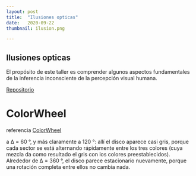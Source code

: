```yaml
---
layout: post
title:  "Ilusiones opticas"
date:   2020-09-22
thumbnail: ilusion.png

---
```


## Ilusiones opticas

El propósito de este taller es comprender algunos aspectos fundamentales de la inferencia inconsciente de la percepción visual humana.



<a href="https://github.com/visualcomputingcoders/visualcomputingcoders/blob/master/_projects/ilusiones/angularVelocity.pde"> Repositorio </a>



<script src="https://cdnjs.cloudflare.com/ajax/libs/processing.js/1.4.8/processing.min.js"></script>
<body>
    <h1>ColorWheel</h1>
    <p>referencia  <a href="https://michaelbach.de/ot/mot-strob/index.html"  target="_blank"> ColorWheel </a></p>
    <p> a ∆ = 60 °, y más claramente a 120 °: allí el disco aparece casi gris, porque cada sector se está alternando rápidamente entre los tres colores (cuya mezcla da como resultado el gris con los colores preestablecidos). 
    Alrededor de ∆ = 360 °, el disco parece estacionario nuevamente, porque una rotación completa entre ellos no cambia nada.</p>    
      <canvas data-processing-sources="angularVelocity.pde"></canvas>
    <!-- <h1> Ilusión del Café (Off The) Wall </h1>
    <p>referencia  <a href="https://michaelbach.de/ot/mot-strob/index.html"  target="_blank">  Ilusión del Café (Off The) Wall </a></p>
    <p> A pesar de que las lineas aparentemente son inclilnadas en realidad son lineas rectas sin inclinación alguna </p> 
   <canvas data-processing-sources="ajedrez.pde"></canvas> -->


     
</body>




